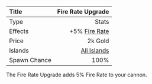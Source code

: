 |Title        | Fire Rate Upgrade         
|:-|-:
|Type         | Stats                    
|Effects      |  +5% [Fire Rate](/upgrades/firerate.md)
|Price        | 2k Gold            
|Islands      | [All Islands](/islands.md)  
|Spawn Chance | 100%                      
                   
The Fire Rate Upgrade adds 5% Fire Rate to your cannon. 


